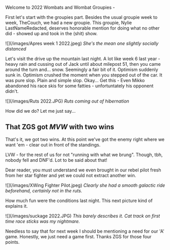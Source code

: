 Welcome to 2022 Wombats and Wombat Groupies - 

First let's start with the groupies part. Besides the usual groupie week to week, TheCouch, we had a new groupie. This groupie, Nylie LastNameRedacted, deserves 
honorable mention for doing what no other did - showed up and took in the (shit) show. 

![](/images/Apres week 1 2022.jpeg)
*She's the mean one slightly socially distanced*

Let's visit the drive up the mountain last night. A lot like week 6 last year - heavy rain and cussing out of Jack until about milepost 51, then you 
came around the turn and... snow. Seemingly a fair bit of it. Optimism suddenly sunk in. Optimism crushed the moment when you stepped out of the car. It was pure slop. 
Plain and simple slop. Okay... Get this - Even Mikko abandoned his race skis for some fatties - unfortuntately his opponent didn't.

![](/images/Ruts 2022.JPG)
*Ruts coming out of hibernation*

How did we do? Let me just say... 
## That ZGS got *MVW* with two wins

That's it, we got two wins. At this point we've got the enemy right where we want 'em - clear out in front of the standings.

LVW - for the rest of us for not "running with what we brung". Though, tbh, nobody fell and DNF'd. Lot to be said about that! 

Dear reader, you must understand we even brought in our rebel pilot fresh from her star fighter and yet we could not extract another win. 

![](/images/XWing Fighter Pilot.jpeg)
*Clearly she had a smooth galactic ride beforehand, certainly not in the ruts.*

How much fun were the conditions last night. This next picture kind of explains it. 

![](/images/suckage 2022.JPG)
*This barely describes it. Cat track on first time race sticks was my nightmare.*

Needless to say that for next week I should be mentioning a need for our 'A' game. Honestly, we just need a game first. Thanks ZGS for those four points.
